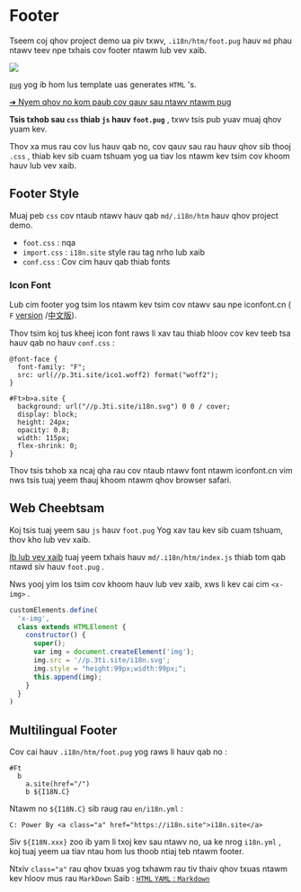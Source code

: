 # Footer

Tseem coj qhov project demo ua piv txwv, `.i18n/htm/foot.pug` hauv `md` phau ntawv teev npe txhais cov footer ntawm lub vev xaib.

![](https://p.3ti.site/1721286077.avif)

[`pug`](https://pugjs.org) yog ib hom lus template uas generates `HTML` 's.

[➔ Nyem qhov no kom paub cov qauv sau ntawv ntawm pug](https://pugjs.org)

**Tsis txhob sau `css` thiab `js` hauv `foot.pug`** , txwv tsis pub yuav muaj qhov yuam kev.

Thov xa mus rau cov lus hauv qab no, cov qauv sau rau hauv qhov sib thooj `.css` , thiab kev sib cuam tshuam yog ua tiav los ntawm kev tsim cov khoom hauv lub vev xaib.

## Footer Style

Muaj peb `css` cov ntaub ntawv hauv qab `md/.i18n/htm` hauv qhov project demo.

* `foot.css` : nqa
* `import.css` : `i18n.site` style rau tag nrho lub xaib
* `conf.css` : Cov cim hauv qab thiab fonts

### Icon Font

Lub cim footer yog tsim los ntawm kev tsim cov ntawv sau npe iconfont.cn ( `F` [version](https://www.iconfont.cn/?lang=en-us) /[中文版](https://www.iconfont.cn/?lang=zh)).

Thov tsim koj tus kheej icon font raws li xav tau thiab hloov cov kev teeb tsa hauv qab no hauv `conf.css` :

```
@font-face {
  font-family: "F";
  src: url(//p.3ti.site/ico1.woff2) format("woff2");
}

#Ft>b>a.site {
  background: url("//p.3ti.site/i18n.svg") 0 0 / cover;
  display: block;
  height: 24px;
  opacity: 0.8;
  width: 115px;
  flex-shrink: 0;
}
```

Thov tsis txhob xa ncaj qha rau cov ntaub ntawv font ntawm iconfont.cn vim nws tsis tuaj yeem thauj khoom ntawm qhov browser safari.

## Web Cheebtsam

Koj tsis tuaj yeem sau `js` hauv `foot.pug` Yog xav tau kev sib cuam tshuam, thov kho lub vev xaib.

[Ib lub vev xaib](https://www.freecodecamp.org/news/build-your-first-web-component/) tuaj yeem txhais hauv `md/.i18n/htm/index.js` thiab tom qab ntawd siv hauv `foot.pug` .

Nws yooj yim los tsim cov khoom hauv lub vev xaib, xws li kev cai cim `<x-img>` .

```js
customElements.define(
  'x-img',
  class extends HTMLElement {
    constructor() {
      super();
      var img = document.createElement('img');
      img.src = '//p.3ti.site/i18n.svg';
      img.style = "height:99px;width:99px;";
      this.append(img);
    }
  }
)
```

## Multilingual Footer

Cov cai hauv `.i18n/htm/foot.pug` yog raws li hauv qab no :

```
#Ft
  b
    a.site(href="/")
    b ${I18N.C}
```

Ntawm no `${I18N.C}` sib raug rau `en/i18n.yml` :

```
C: Power By <a class="a" href="https://i18n.site">i18n.site</a>
```

Siv `${I18N.xxx}` zoo ib yam li txoj kev sau ntawv no, ua ke nrog `i18n.yml` , koj tuaj yeem ua tiav ntau hom lus thoob ntiaj teb ntawm footer.

Ntxiv `class="a"` rau qhov txuas yog txhawm rau tiv thaiv qhov txuas ntawm kev hloov mus rau `MarkDown` Saib :
 [`HTML` `YAML` : `Markdown`](/i18/qa#H2)